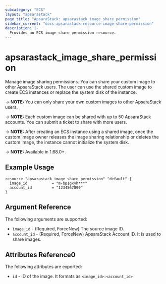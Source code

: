 ```yaml
---
subcategory: "ECS"
layout: "apsarastack"
page_title: "ApsaraStack: apsarastack_image_share_permission"
sidebar_current: "docs-apsarastack-resource-image-share-permission"
description: |-
  Provides an ECS image share permission resource.
---
```


# apsarastack\_image\_share\_permission

Manage image sharing permissions. You can share your custom image to other ApsaraStack users. The user can use the shared custom image to create ECS instances or replace the system disk of the instance.

-> **NOTE:** You can only share your own custom images to other ApsaraStack users.

-> **NOTE:** Each custom image can be shared with up to 50 ApsaraStack accounts. You can submit a ticket to share with more users.

-> **NOTE:** After creating an ECS instance using a shared image, once the custom image owner releases the image sharing relationship or deletes the custom image, the instance cannot initialize the system disk.

-> **NOTE:** Available in 1.68.0+.

## Example Usage

```
resource "apsarastack_image_share_permission" "default" {
  image_id           = "m-bp1gxyh***"
  account_id         = "1234567890"
}
```

## Argument Reference

The following arguments are supported:

* `image_id` - (Required, ForceNew) The source image ID.
* `account_id` - (Required, ForceNew) ApsaraStack Account ID. It is used to share images.
   
   
 ## Attributes Reference0
 
 The following attributes are exported:
 
* `id` - ID of the image. It formats as `<image_id>:<account_id>`
